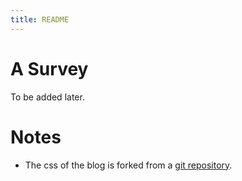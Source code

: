 ```yaml
---
title: README
---
```


# A Survey

To be added later.



# Notes

- The css of the blog is forked from a [git repository](https://github.com/chaoxu/chaoxu.github.io/tree/develop). 




